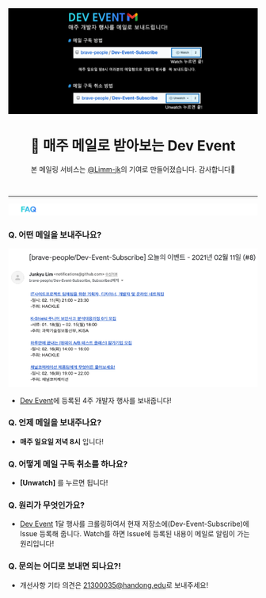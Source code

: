 <img src="https://github.com/brave-people/Dev-Event-Subscribe/blob/main/static/21_02_14_1742_2.png?raw=true">


<br />
<div align=center>
 <h1> 📧  매주 메일로 받아보는 Dev Event </h1>

 본 메일링 서비스는 [@Limm-jk](https://github.com/Limm-jk)의 기여로 만들어졌습니다. 감사합니다🙏
</div>
<br />

-------------

<img src="https://github.com/brave-people/Dev-Event-Subscribe/blob/main/static/faq_white.png?raw=true">

### Q. 어떤 메일을 보내주나요?

<img src="https://github.com/brave-people/Dev-Event-Subscribe/blob/main/static/email.png?raw=true">

- [Dev Event](https://github.com/brave-people/Dev-Event)에 등록된 4주 개발자 행사를 보내줍니다!

### Q. 언제 메일을 보내주나요?

- __매주 일요일 저녁 8시__ 입니다!

### Q. 어떻게 메일 구독 취소를 하나요?

- __[Unwatch]__ 를 누르면 됩니다!

### Q. 원리가 무엇인가요?

- [Dev Event](https://github.com/brave-people/Dev-Event) 1달 행사를 크롤링하여서 현재 저장소에(Dev-Event-Subscribe)에 Issue 등록해 줍니다. Watch를 하면 Issue에 등록된 내용이 메일로 알림이 가는 원리입니다! 


### Q. 문의는 어디로 보내면 되나요?!

- 개선사항 기타 의견은 [21300035@handong.edu](https://github.com/KoEonYack)로 보내주세요!
